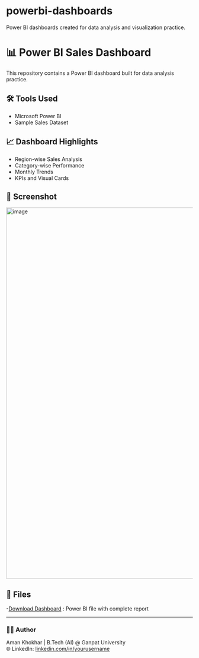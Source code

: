 # powerbi-dashboards
Power BI dashboards created for data analysis and visualization practice.
# 📊 Power BI Sales Dashboard

This repository contains a Power BI dashboard built for data analysis practice.

## 🛠 Tools Used
- Microsoft Power BI
- Sample Sales Dataset

## 📈 Dashboard Highlights
- Region-wise Sales Analysis
- Category-wise Performance
- Monthly Trends
- KPIs and Visual Cards

## 📸 Screenshot
<img width="1897" height="1000" alt="image" src="https://github.com/user-attachments/assets/2171d2c9-f5a8-45ea-9045-1fddb94d9f7b" />

## 📁 Files
-[Download Dashboard](./Dashboard.pbix)  :  Power BI file with complete report

---

### 🙋‍♂️ Author
Aman Khokhar | B.Tech (AI) @ Ganpat University  
🌐 LinkedIn: [linkedin.com/in/yourusername](https://linkedin.com/in/amankhokhar293)
